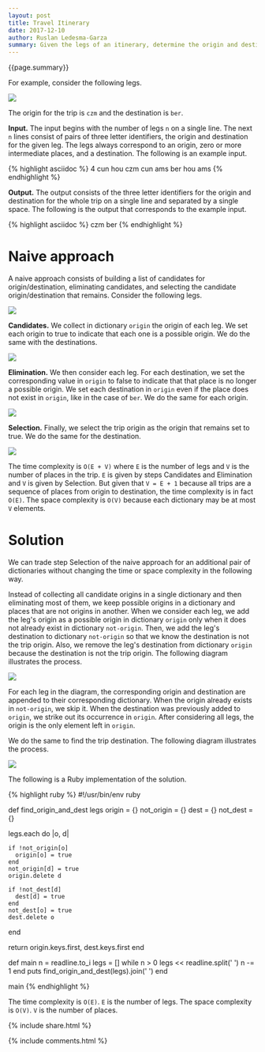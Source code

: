 ```yaml
---
layout: post
title: Travel Itinerary
date: 2017-12-10
author: Ruslan Ledesma-Garza
summary: Given the legs of an itinerary, determine the origin and destination of the trip.
---
```


{{page.summary}}

For example, consider the following legs.

![](/assets/2017-12-10-legs.png)

The origin for the trip is `czm` and the destination is `ber`.

**Input.**
The input begins with the number of legs `n` on a single line.  The
next `n` lines consist of pairs of three letter identifiers, the
origin and destination for the given leg.  The legs always
correspond to an origin, zero or more intermediate places, and a
destination.  The following is an example
input.

{% highlight asciidoc %}
4
cun hou
czm cun
ams ber
hou ams
{% endhighlight %}

**Output.**
The output consists of the three letter identifiers for the origin and
destination for the whole trip on a single line and separated by a
single space.  The following is the output that corresponds to the
example input.

{% highlight asciidoc %}
czm ber
{% endhighlight %}

# Naive approach

A naive approach consists of building a list of candidates for
origin/destination, eliminating candidates, and selecting the
candidate origin/destination that remains. Consider the following
legs.

![](/assets/2017-12-10-legs.png)

**Candidates.** We collect in dictionary `origin` the origin of each
leg.  We set each origin to true to indicate that each one is a
possible origin.  We do the same with the destinations.

![](/assets/2017-12-10-candidates.png)

**Elimination.** We then consider each leg.  For each destination, we
set the corresponding value in `origin` to false to indicate that that
place is no longer a possible origin.  We set each destination in
`origin` even if the place does not exist in `origin`, like in the
case of `ber`.  We do the same for each origin.

![](/assets/2017-12-10-elimination.png)

**Selection.** Finally, we select the trip origin as the origin that
remains set to true.  We do the same for the destination.

![](/assets/2017-12-10-selection.png)

The time complexity is `O(E + V)` where `E` is the number of legs and
`V` is the number of places in the trip.  `E` is given by steps
Candidates and Elimination and `V` is given by Selection.  But given
that `V = E + 1` because all trips are a sequence of places from
origin to destination, the time complexity is in fact `O(E)`.  The
space complexity is `O(V)` because each dictionary may be at most
`V` elements.

# Solution

We can trade step Selection of the naive approach for an additional
pair of dictionaries without changing the time or space complexity in
the following way.

Instead of collecting all candidate origins in a single dictionary and
then eliminating most of them, we keep possible origins in a dictionary
and places that are not origins in another.  When we consider each
leg, we add the leg's origin as a possible origin in dictionary
`origin` only when it does not already exist in dictionary
`not-origin`.  Then, we add the leg's destination to dictionary
`not-origin` so that we know the destination is not the trip origin.
Also, we remove the leg's destination from dictionary `origin` because
the destination is not the trip origin.  The following diagram
illustrates the process.

![](/assets/2017-12-10-solution-origin.png)

For each leg in the diagram, the corresponding origin and destination
are appended to their corresponding dictionary.  When the origin
already exists in `not-origin`, we skip it.  When the
destination was previously added to `origin`, we strike out its
occurrence in `origin`.  After considering all legs, the origin is the
only element left in `origin`.

We do the same to find the trip destination.  The following diagram
illustrates the process.

![](/assets/2017-12-10-solution-destination.png)

The following is a Ruby implementation of the solution.

{% highlight ruby %}
#!/usr/bin/env ruby

def find_origin_and_dest legs
  origin = {}
  not_origin = {}
  dest = {}
  not_dest = {}

  legs.each do |o, d|

    if !not_origin[o]
      origin[o] = true
    end
    not_origin[d] = true
    origin.delete d

    if !not_dest[d]
      dest[d] = true
    end
    not_dest[o] = true
    dest.delete o

  end

  return origin.keys.first, dest.keys.first
end

def main
  n = readline.to_i
  legs = []
  while n > 0
    legs << readline.split(' ')
    n -= 1
  end
  puts find_origin_and_dest(legs).join(' ')
end

main
{% endhighlight %}

The time complexity is `O(E)`.  `E` is the number of legs.  The space
complexity is `O(V)`.  `V` is the number of places.

{% include share.html %}

{% include comments.html %}
